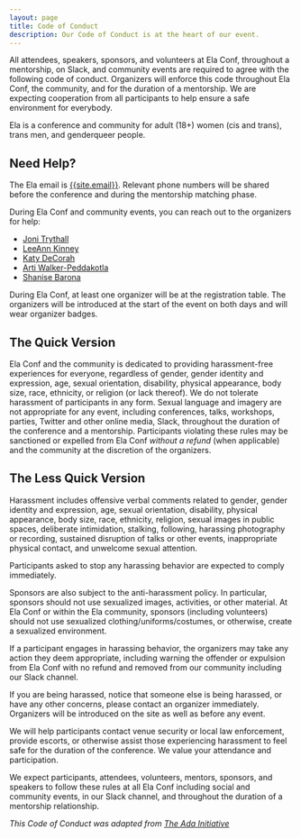 ```yaml
---
layout: page
title: Code of Conduct
description: Our Code of Conduct is at the heart of our event.
---
```



All attendees, speakers, sponsors, and volunteers at Ela Conf, throughout a mentorship, on Slack, and community events are required to agree with the following code of conduct. Organizers will enforce this code throughout Ela Conf, the community, and for the duration of a mentorship. We are expecting cooperation from all participants to help ensure a safe environment for everybody.

Ela is a conference and community for adult (18+) women (cis and trans), trans men, and genderqueer people.

## Need Help?

The Ela email is [{{site.email}}](mailto:{{site.email}}). Relevant phone numbers will be shared before the conference and during the mentorship matching phase.

During Ela Conf and community events, you can reach out to the organizers for help:

* [Joni Trythall](/organizers/joni-trythall/)
* [LeeAnn Kinney](/organizers/leeann-kinney/)
* [Katy DeCorah](/organizers/katy-decorah/)
* [Arti Walker-Peddakotla](/organizers/arti-walker-peddakotla/)
* [Shanise Barona](/organizers/shanise-barona/)

During Ela Conf, at least one organizer will be at the registration table. The organizers will be introduced at the start of the event on both days and will wear organizer badges.

## The Quick Version

Ela Conf and the community is dedicated to providing harassment-free experiences for everyone, regardless of gender, gender identity and expression, age, sexual orientation, disability, physical appearance, body size, race, ethnicity, or religion (or lack thereof). We do not tolerate harassment of participants in any form. Sexual language and imagery are not appropriate for any event, including conferences, talks, workshops, parties, Twitter and other online media, Slack, throughout the duration of the conference and a mentorship. Participants violating these rules may be sanctioned or expelled from Ela Conf *without a refund* (when applicable) and the community at the discretion of the organizers.

## The Less Quick Version

Harassment includes offensive verbal comments related to gender, gender identity and expression, age, sexual orientation, disability, physical appearance, body size, race, ethnicity, religion, sexual images in public spaces, deliberate intimidation, stalking, following, harassing photography or recording, sustained disruption of talks or other events, inappropriate physical contact, and unwelcome sexual attention.

Participants asked to stop any harassing behavior are expected to comply immediately.

Sponsors are also subject to the anti-harassment policy. In particular, sponsors should not use sexualized images, activities, or other material. At Ela Conf or within the Ela community, sponsors (including volunteers) should not use sexualized clothing/uniforms/costumes, or otherwise, create a sexualized environment.

If a participant engages in harassing behavior, the organizers may take any action they deem appropriate, including warning the offender or expulsion from Ela Conf with no refund and removed from our community including our Slack channel.

If you are being harassed, notice that someone else is being harassed, or have any other concerns, please contact an organizer immediately. Organizers will be introduced on the site as well as before any event.

We will help participants contact venue security or local law enforcement, provide escorts, or otherwise assist those experiencing harassment to feel safe for the duration of the conference. We value your attendance and participation.

We expect participants, attendees, volunteers, mentors, sponsors, and speakers to follow these rules at all Ela Conf including social and community events, in our Slack channel, and throughout the duration of a mentorship relationship.

*This Code of Conduct was adapted from [The Ada Initiative](http://geekfeminism.wikia.com/wiki/Conference_anti-harassment/Policy)*
